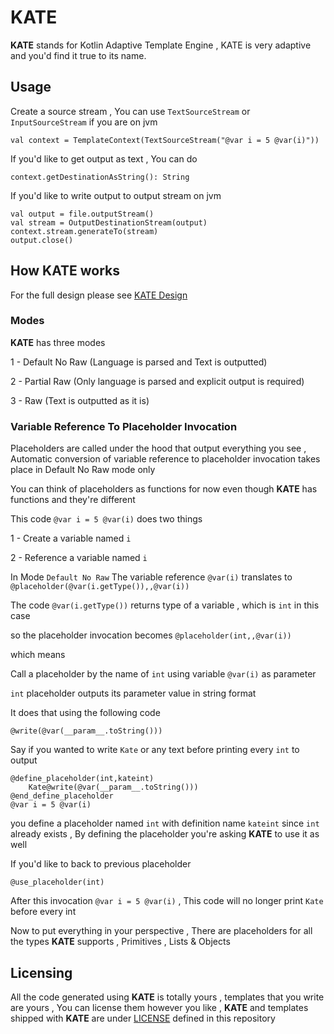 # KATE

__KATE__ stands for Kotlin Adaptive Template Engine , KATE is very adaptive and
you'd find it true to its name.

## Usage

Create a source stream , You can use `TextSourceStream` or `InputSourceStream` if you are on jvm

```
val context = TemplateContext(TextSourceStream("@var i = 5 @var(i)"))
```

If you'd like to get output as text , You can do

```
context.getDestinationAsString(): String
```

If you'd like to write output to output stream on jvm

```
val output = file.outputStream()
val stream = OutputDestinationStream(output)
context.stream.generateTo(stream)
output.close()
```

## How KATE works

For the full design please see [KATE Design](./DESIGN.md)

### Modes

__KATE__ has three modes

1 - Default No Raw (Language is parsed and Text is outputted)

2 - Partial Raw (Only language is parsed and explicit output is required)

3 - Raw (Text is outputted as it is)

### Variable Reference To Placeholder Invocation

Placeholders are called under the hood that output everything you see , Automatic conversion of variable reference to
placeholder invocation takes place in Default No Raw mode only

You can think of placeholders as functions for now even though __KATE__ has functions and they're different

This code `@var i = 5 @var(i)` does two things

1 - Create a variable named `i`

2 - Reference a variable named `i`

In Mode `Default No Raw` The variable reference `@var(i)` translates to `@placeholder(@var(i.getType()),,@var(i))`

The code `@var(i.getType())` returns type of a variable , which is `int` in this case

so the placeholder invocation becomes `@placeholder(int,,@var(i))`

which means

Call a placeholder by the name of `int` using variable `@var(i)` as parameter

`int` placeholder outputs its parameter value in string format

It does that using the following code

```
@write(@var(__param__.toString()))
```

Say if you wanted to write `Kate` or any text before printing every `int` to output

```
@define_placeholder(int,kateint)
    Kate@write(@var(__param__.toString()))
@end_define_placeholder
@var i = 5 @var(i)
```

you define a placeholder named `int` with definition name `kateint` since `int` already exists , By defining the
placeholder you're asking __KATE__ to use it as well

If you'd like to back to previous placeholder

`@use_placeholder(int)`

After this invocation `@var i = 5 @var(i)` , This code will no longer print `Kate` before every int

Now to put everything in your perspective , There are placeholders for all the types __KATE__ supports , Primitives ,
Lists & Objects

## Licensing

All the code generated using __KATE__ is totally yours , templates that you write are yours , You can license them however you like , __KATE__ and templates shipped with __KATE__ are under [LICENSE](./LICENSE) defined in this repository
